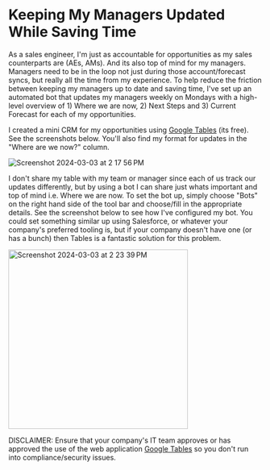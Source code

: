 # Keeping My Managers Updated While Saving Time
As a sales engineer, I'm just as accountable for opportunities as my sales counterparts are (AEs, AMs). And its also top of mind for my managers. Managers need to be in the loop not just during those account/forecast syncs, but really all the time from my experience. To help reduce the friction between keeping my managers up to date and saving time, I've set up an automated bot that updates my managers weekly on Mondays with a high-level overview of 1) Where we are now, 2) Next Steps and 3) Current Forecast for each of my opportunities.

I created a mini CRM for my opportunities using [Google Tables](https://tables.area120.google.com/) (its free). See the screenshots below. You'll also find my format for updates in the "Where are we now?" column.

![Screenshot 2024-03-03 at 2 17 56 PM](https://github.com/hasarahman/notes/assets/155875846/66ff7f27-c309-404a-b466-6282589a201f)


I don't share my table with my team or manager since each of us track our updates differently, but by using a bot I can share just whats important and top of mind i.e. Where we are now. To set the bot up, simply choose "Bots" on the right hand side of the tool bar and choose/fill in the appropriate details. See the screenshot below to see how I've configured my bot. You could set something similar up using Salesforce, or whatever your company's preferred tooling is, but if your company doesn't have one (or has a bunch) then Tables is a fantastic solution for this problem.

<img width="356" alt="Screenshot 2024-03-03 at 2 23 39 PM" src="https://github.com/hasarahman/notes/assets/155875846/fc6cc076-28fa-4652-82a0-1f85b88b8872">



DISCLAIMER: Ensure that your company's IT team approves or has approved the use of the web application [Google Tables](https://tables.area120.google.com/) so you don't run into compliance/security issues.
